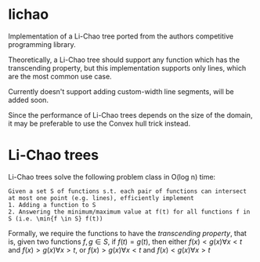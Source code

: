 # lichao

Implementation of a Li-Chao tree ported from the authors competitive programming library.

Theoretically, a Li-Chao tree should support any function which has the transcending property, but this implementation supports only lines, which are the most common use case.

Currently doesn't support adding custom-width line segments, will be added soon.

Since the performance of Li-Chao trees depends on the size of the domain, it may be preferable to use the Convex hull trick instead.

# Li-Chao trees
Li-Chao trees solve the following problem class in O(log n) time:
```
Given a set S of functions s.t. each pair of functions can intersect at most one point (e.g. lines), efficiently implement
1. Adding a function to S
2. Answering the minimum/maximum value at f(t) for all functions f in S (i.e. \min{f \in S} f(t))
```

Formally, we require the functions to have the *transcending property*, that is, given two functions $f, g \in S$, if $f(t) = g(t)$, then either $f(x) < g(x) \forall x < t$ and $f(x) > g(x) \forall x > t$, or $f(x) > g(x) \forall x < t$ and $f(x) < g(x) \forall x > t$
